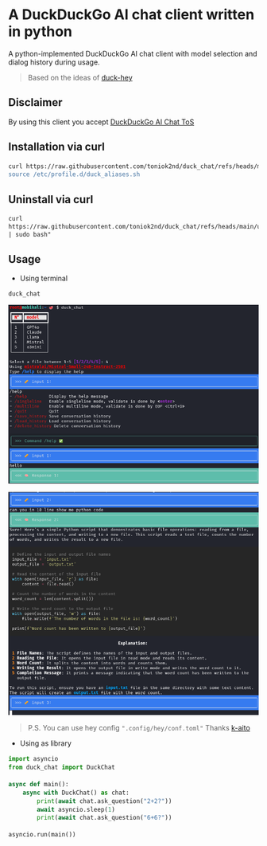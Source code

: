 # A DuckDuckGo AI chat client written in python

A python-implemented DuckDuckGo AI chat client with model selection and dialog history during usage. 

> Based on the ideas of [duck-hey](https://github.com/b1ek/hey)

## Disclaimer
By using this client you accept [DuckDuckGo AI Chat ToS](https://duckduckgo.com/aichat/privacy-terms)

## Installation via curl
```bash 
curl https://raw.githubusercontent.com/toniok2nd/duck_chat/refs/heads/main/install.sh | sudo bash"
source /etc/profile.d/duck_aliases.sh
```

## Uninstall via curl
```
curl https://raw.githubusercontent.com/toniok2nd/duck_chat/refs/heads/main/uninstall.sh | sudo bash"
```

## Usage
- Using terminal
```bash
duck_chat
```
![duck_chat](img/duck_chat.png)

![duck_chat](img/example.png)



> P.S. You can use hey config ```".config/hey/conf.toml"``` Thanks [k-aito](https://github.com/mrgick/duckduckgo-chat-ai/pull/1)


- Using as library
```py
import asyncio
from duck_chat import DuckChat

async def main():
    async with DuckChat() as chat:
        print(await chat.ask_question("2+2?"))
        await asyncio.sleep(1)
        print(await chat.ask_question("6+6?"))

asyncio.run(main())
```
